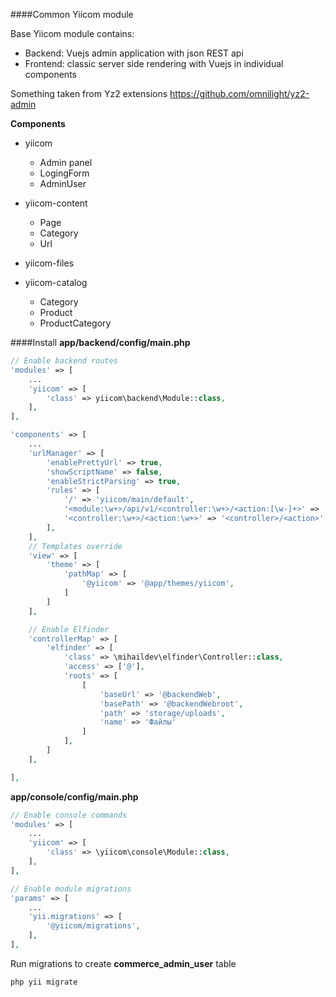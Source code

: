 ####Common Yiicom module

Base Yiicom module contains:
- Backend: Vuejs admin application with json REST api
- Frontend: classic server side rendering with Vuejs in individual components 

Something taken from Yz2 extensions https://github.com/omnilight/yz2-admin


**Components**
- yiicom
    - Admin panel
    - LogingForm
    - AdminUser

- yiicom-content
    - Page
    - Category
    - Url
    
- yiicom-files

- yiicom-catalog
    - Category
    - Product
    - ProductCategory




####Install
**app/backend/config/main.php**
```php
// Enable backend routes
'modules' => [
    ...
    'yiicom' => [
        'class' => yiicom\backend\Module::class,
    ],
],

'components' => [
    ...
    'urlManager' => [
        'enablePrettyUrl' => true,
        'showScriptName' => false,
        'enableStrictParsing' => true,
        'rules' => [
            '/' => 'yiicom/main/default',
            '<module:\w+>/api/v1/<controller:\w+>/<action:[\w-]+>' => '<module>/api/v1/<controller>/<action>',
            '<controller:\w+>/<action:\w+>' => '<controller>/<action>', // for elfinder route
        ],
    ],
    // Templates override
    'view' => [
        'theme' => [
            'pathMap' => [
                '@yiicom' => '@app/themes/yiicom',
            ]
        ]
    ],

    // Enable Elfinder
    'controllerMap' => [
        'elfinder' => [
            'class' => \mihaildev\elfinder\Controller::class,
            'access' => ['@'],
            'roots' => [
                [
                    'baseUrl' => '@backendWeb',
                    'basePath' => '@backendWebroot',
                    'path' => 'storage/uploads',
                    'name' => 'Файлы'
                ]
            ],
        ]
    ],

],

```
**app/console/config/main.php**
```php
// Enable console commands
'modules' => [
    ...
    'yiicom' => [
        'class' => \yiicom\console\Module::class,
    ],
],

// Enable module migrations 
'params' => [
    ...
    'yii.migrations' => [
        '@yiicom/migrations',
    ],
],
```

Run migrations to create **commerce_admin_user** table 
```bash
php yii migrate
```
